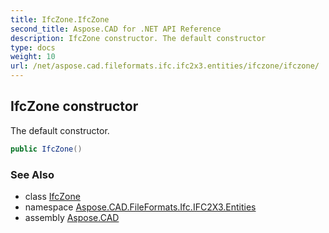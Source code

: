 ```yaml
---
title: IfcZone.IfcZone
second_title: Aspose.CAD for .NET API Reference
description: IfcZone constructor. The default constructor
type: docs
weight: 10
url: /net/aspose.cad.fileformats.ifc.ifc2x3.entities/ifczone/ifczone/
---
```

## IfcZone constructor

The default constructor.

```csharp
public IfcZone()
```

### See Also

* class [IfcZone](../)
* namespace [Aspose.CAD.FileFormats.Ifc.IFC2X3.Entities](../../ifczone/)
* assembly [Aspose.CAD](../../../)


